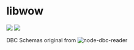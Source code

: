# libwow

![](https://img.shields.io/github/workflow/status/buddiman/libwow/CI)
![](https://img.shields.io/github/license/buddiman/libwow)

DBC Schemas original from ![node-dbc-reader](https://github.com/wowgaming/node-dbc-reader)